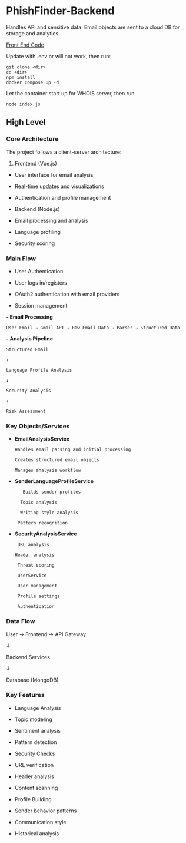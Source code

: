 # PhishFinder-Backend

Handles API and sensitive data. Email objects are sent to a cloud DB for storage and analytics.

[Front End Code](https://github.com/cjordan223/PhishFinder/)


Update with .env or will not work, then run:

```
git clone <dir>
cd <dir>
npm install
docker compose up -d
```
Let the container start up for WHOIS server, then run
```
node index.js
```
## High Level

### Core Architecture

The project follows a client-server architecture:

1. Frontend (Vue.js)

-   User interface for email analysis

-   Real-time updates and visualizations

-   Authentication and profile management

-   Backend (Node.js)

-   Email processing and analysis

-   Language profiling

-   Security scoring

### Main Flow

-   User Authentication

-   User logs in/registers

-   OAuth2 authentication with email providers

-   Session management

**-   Email Processing**
    
    User Email → Gmail API → Raw Email Data → Parser → Structured Data
    

**-   Analysis Pipeline**
    
    Structured Email
    
    ↓
    
    Language Profile Analysis
    
    ↓
    
    Security Analysis
    
    ↓
    
    Risk Assessment
    

### Key Objects/Services

-   **EmailAnalysisService**

	  	Handles email parsing and initial processing

	   	Creates structured email objects

		Manages analysis workflow

-   **SenderLanguageProfileService**

		   Builds sender profiles

		  Topic analysis

		  Writing style analysis

	  	 Pattern recognition

- **SecurityAnalysisService**


	   URL analysis

	  Header analysis

	   Threat scoring

	   UserService

	   User management

	   Profile settings

	   Authentication

### Data Flow

User → Frontend → API Gateway

↓

Backend Services

↓

Database (MongoDB)

### Key Features

-   Language Analysis

-   Topic modeling

-   Sentiment analysis

-   Pattern detection

-   Security Checks

-   URL verification

-   Header analysis

-   Content scanning

-   Profile Building

-   Sender behavior patterns

-   Communication style

-   Historical analysis





